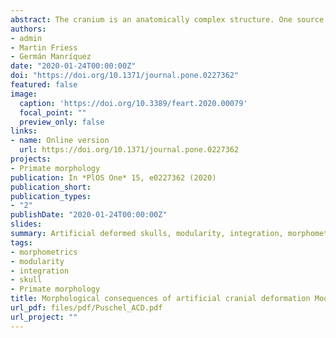 ```yaml
---
abstract: The cranium is an anatomically complex structure. One source of its complexity is due to its modular organization. Cranial modules are distinct and partially independent units that interact substantially during ontogeny thus generating morphological integration. Artificial Cranial Deformation (ACD) occurs when the human skull is intentionally deformed, through the use of different deforming devices applied to the head while it is developing. Hence, ACD provides an interesting example to assess the degree to which biomechanical perturbations of the developing neurocranium impact on the degree of morphological integration in the skull as a whole. The main objective of this study was to assess how ACD affects the morphological integration of the skull. This was accomplished by comparing a sample of non-deformed crania and two sets of deformed crania (i.e. antero-posterior and oblique). Both developmental and static modularity and integration were assessed through Generalized Procrustes Analysis by considering the symmetric and asymmetric components of variation in adults, using 3D landmark coordinates as raw data. The presence of two developmental modules (i.e. viscero and neurocranium) in the skull was tested. Then, in order to understand how ACD affects morphological integration, the covariation pattern between the neuro and viscerocranium was examined in antero-posterior, oblique and non-deformed cranial categories using Partial Least-Squares. The main objective of this study was to assess how ACD affects the morphological integration of the skull. This was accomplished by comparing a sample of deformed (i.e. antero-posterior and oblique) and non-deformed crania. Hence, differences in integration patterns were compared between groups. The obtained results support the modular organization of the human skull in the two analyzed modules. The integration analyses show that the oblique ACD style differentially affects the static morphological integration of the skull by increasing the covariance between neuro and viscerocranium in a more constrained way than in antero-posterior and non-deformed skulls. In addition, the antero-posterior ACD style seems to affect the developmental integration of the skull by directing the covariation pattern in a more defined manner as compared to the other cranial categories.
authors:
- admin
- Martin Friess
- Germán Manríquez
date: "2020-01-24T00:00:00Z"
doi: "https://doi.org/10.1371/journal.pone.0227362"
featured: false
image:
  caption: 'https://doi.org/10.3389/feart.2020.00079'
  focal_point: ""
  preview_only: false
links:
- name: Online version
  url: https://doi.org/10.1371/journal.pone.0227362
projects:
- Primate morphology
publication: In *PlOS One* 15, e0227362 (2020)
publication_short: 
publication_types:
- "2"
publishDate: "2020-01-24T00:00:00Z"
slides: 
summary: Artificial deformed skulls, modularity, integration, morphometrics
tags: 
- morphometrics
- modularity
- integration
- skull
- Primate morphology
title: Morphological consequences of artificial cranial deformation Modularity and integration
url_pdf: files/pdf/Puschel_ACD.pdf
url_project: ""
---
```


